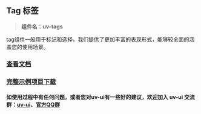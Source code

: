 ## Tag 标签

> **组件名：uv-tags**

tag组件一般用于标记和选择，我们提供了更加丰富的表现形式，能够较全面的涵盖您的使用场景。

### <a href="https://www.uvui.cn/components/tag.html" target="_blank">查看文档</a>

### [完整示例项目下载](https://ext.dcloud.net.cn/plugin?name=uv-ui)

#### 如使用过程中有任何问题，或者您对uv-ui有一些好的建议，欢迎加入 uv-ui 交流群：<a href="https://ext.dcloud.net.cn/plugin?id=12287" target="_blank">uv-ui</a>、<a href="https://www.uvui.cn/components/addQQGroup.html" target="_blank">官方QQ群</a>
